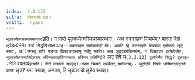 ```yaml
---
index:  3.3.133
sutra:  क्षिप्रवचने लृट्।
vritti:  nyasa
---
```


`भूतवच्चेत्यचस्यायमपवादः`इति। न प्राप्ते भूतवच्चेत्यस्मिन्नस्यारम्भात्। 
अथ वचनग्रहणं किमर्थम्? यावता क्षिप्रे लृडित्येनेनैव सर्वं सिद्धमित्यत आह-- `वचनग्रहणं पर्यायार्थम्िति। असति हि वचनग्रहणे क्षिप्रशब्द एवोपपदे लृट् स्यात्, त()स्मस्तु सति यावन्तः क्षिप्रवचनास्तेषु सर्वेषु भवति। अथ लृड्ग्रहणंकिमर्थम्, न क्षिप्रवचन इत्येवोच्येत, भूतवच्चेत्यस्यातिदेशस्य भविष्यत्कालविषयत्वात् तस्मिन् प्रतिषिदोधे `लट् शेषे च`(3.3.13) इत्येनेनैव सिद्धः? इत्याह--`नेति वक्तव्ये`इत्यादि। नेति वक्तव्ये यल्लृड्()ग्रहणं क्रियते तस्यैतत् प्रयोजनम्-- लुटोऽपि विषये भविष्यदनद्यतने काले `लृड्? यथा स्यात्, अन्यथा, हि लृडपवादो लुडेव स्यात्॥
